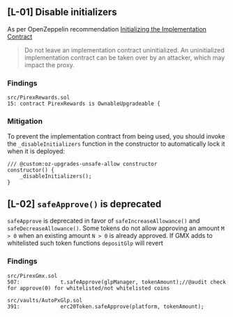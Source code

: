 ## [L-01] Disable initializers
As per OpenZeppelin recommendation [Initializing the Implementation Contract](https://docs.openzeppelin.com/upgrades-plugins/1.x/writing-upgradeable#initializing_the_implementation_contract)
> Do not leave an implementation contract uninitialized. An uninitialized implementation contract can be taken over by an attacker, which may impact the proxy. 
### Findings
```
src/PirexRewards.sol
15: contract PirexRewards is OwnableUpgradeable {
```
### Mitigation
To prevent the implementation contract from being used, you should invoke the `_disableInitializers` function in the constructor to automatically lock it when it is deployed:
```
/// @custom:oz-upgrades-unsafe-allow constructor
constructor() {
    _disableInitializers();
}
```

## [L-02] `safeApprove()` is deprecated
`safeApprove` is deprecated in favor of `safeIncreaseAllowance()` and `safeDecreaseAllowance()`. 
Some tokens do not allow approving an amount `M > 0` when an existing amount `N > 0` is already approved.
If GMX adds to whitelisted such token functions `depositGlp` will revert
### Findings
```solidity
src/PirexGmx.sol
507:             t.safeApprove(glpManager, tokenAmount);//@audit check for approve(0) for whitelisted/not whitelisted coins
```

```solidity
src/vaults/AutoPxGlp.sol
391:             erc20Token.safeApprove(platform, tokenAmount);
```